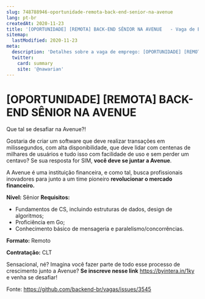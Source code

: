 ```yaml
---
slug: 748788946-oportunidade-remota-back-end-senior-na-avenue
lang: pt-br
createdAt: 2020-11-23
title: '[OPORTUNIDADE] [REMOTA] BACK-END SÊNIOR NA AVENUE   - Vaga de Emprego'
sitemap:
  lastModified: 2020-11-23
meta:
  description: 'Detalhes sobre a vaga de emprego: [OPORTUNIDADE] [REMOTA] BACK-END SÊNIOR NA AVENUE  '
  twitter:
    card: summary
    site: '@nawarian'
---
```


# [OPORTUNIDADE] [REMOTA] BACK-END SÊNIOR NA AVENUE  

Que tal se desafiar na Avenue?! 

Gostaria de criar um software que deve realizar transações em milissegundos, com alta disponibilidade, que deve lidar com centenas de milhares de usuários e tudo isso com facilidade de uso e sem perder um centavo? Se sua resposta for SIM, **você deve se juntar a Avenue**. 

A Avenue é uma instituição financeira, e como tal, busca profissionais inovadores para junto a um time pioneiro **revolucionar o mercado financeiro.** 

**Nível:** Sênior 
**Requisitos:**

-  Fundamentos de CS, incluindo estruturas de dados, design de algoritmos;
-  Proficiência em Go;
-  Conhecimento básico de mensageria e paralelismo/concorrências.

**Formato:** Remoto 

**Contratação:** CLT

Sensacional, né? Imagina você fazer parte de todo esse processo de crescimento junto a Avenue? **Se inscreve nesse link**  https://byintera.in/1ky e venha se desafiar!


Fonte: https://github.com/backend-br/vagas/issues/3545